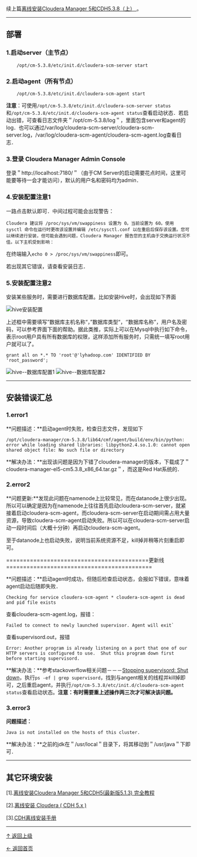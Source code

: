 续上篇[离线安装Cloudera Manager 5和CDH5.3.8（上） ](https://github.com/asin929/linux-software/blob/master/Big-Data/CDH/CDH-install-1.md)。

---
## 部署
### 1.启动server（主节点）

        /opt/cm-5.3.8/etc/init.d/cloudera-scm-server start

### 2.启动agent（所有节点）

        /opt/cm-5.3.8/etc/init.d/cloudera-scm-agent start

**注意**：可使用`/opt/cm-5.3.8/etc/init.d/cloudera-scm-server status`和`/opt/cm-5.3.8/etc/init.d/cloudera-scm-agent status`查看启动状态．若启动出错，可查看日志文件夹＂/opt/cm-5.3.8/log＂，里面包含server和agent的log．也可以通过/var/log/cloudera-scm-server/cloudera-scm-server.log，/var/log/cloudera-scm-agent/cloudera-scm-agent.log查看日志．

### 3.登录 Cloudera Manager Admin Console

登录＂http://localhost:7180/＂（由于CM Server的启动需要花点时间，这里可能要等待一会才能访问），默认的用户名和密码均为admin．

### 4.安装配置注意1

一路点击默认即可．中间过程可能会出现警告：

	Cloudera 建议将 /proc/sys/vm/swappiness 设置为 0。当前设置为 60。使用 sysctl 命令在运行时更改该设置并编辑 /etc/sysctl.conf 以在重启后保存该设置。您可以继续进行安装，但可能会遇到问题，Cloudera Manager 报告您的主机由于交换运行状况不佳。以下主机受到影响：
在终端输入`echo 0 > /proc/sys/vm/swappiness`即可。

若出现其它错误，请查看安装日志．

### 5.安装配置注意2

安装某些服务时，需要进行数据库配置。比如安装Hive时，会出现如下界面

![hive安装配置](http://img.blog.csdn.net/20151219004437815)

上述框中需要填写”数据库主机名称“，”数据库类型“，‘’数据库名称”，用户名及密码，可以参考界面下面的帮助。据此类推，实际上可以在Mysql中执行如下命令，表示root用户具有所有数据库的权限，这样添加所有服务时，只需统一填写root用户就可以了。

	grant all on *.* TO 'root'@'lyhadoop.com' IDENTIFIED BY 'root_password';

![hive--数据库配置1](http://img.blog.csdn.net/20151219005105186)
![hive--数据库配置2](http://img.blog.csdn.net/20151219004458795)




---
## 安装错误汇总

### 1.error1

**问题描述：**启动agent时失败，检查日志文件，发现如下

    /opt/cloudera-manager/cm-5.3.8/lib64/cmf/agent/build/env/bin/python: error while loading shared libraries: libpython2.4.so.1.0: cannot open shared object file: No such file or directory

**解决办法：**出现该问题是因为下错了cloudera-manager的版本，下载成了＂cloudera-manager-el5-cm5.3.8_x86_64.tar.gz＂，而这是Red Hat系统的．

### 2.error2

**问题更新:**发现此问题在namenode上比较常见，而在datanode上很少出现。所以可以确定是因为在namenode上往往首先启动cloudera-scm-server，就紧接着启动cloudera-scm-agent，而cloudera-scm-server在启动期间需占用大量资源，导致cloudera-scm-agent启动失败。所以可以在cloudera-scm-server启动一段时间后（大概十分钟）再启动cloudera-scm-agent。

至于datanode上也启动失败，说明当前系统资源不足，kill掉并稍等片刻重启即可。

==========================================更新线===========================================

**问题描述：**启动agent时成功，但随后检查启动状态，会报如下错误，意味着agent启动后随即失败．

    Checking for service cloudera-scm-agent * cloudera-scm-agent is dead and pid file exists

查看cloudera-scm-agent.log，报错：

    Failed to connect to newly launched supervisor. Agent will exit`

查看supervisord.out，报错

    Error: Another program is already listening on a port that one of our HTTP servers is configured to use.  Shut this program down first before starting supervisord.

**解决办法：**参考stackoverflow相关问题－－－[Stopping supervisord: Shut down](http://stackoverflow.com/questions/14479894/stopping-supervisord-shut-down)，执行`ps -ef | grep supervisord`，找到与angent相关的线程并kill掉即可，之后重启agent，并执行`/opt/cm-5.3.8/etc/init.d/cloudera-scm-agent status`查看启动状态。**注意：有时需要重上述操作两三次才可解决该问题。**


### 3.error3

**问题描述：**

    Java is not installed on the hosts of this cluster.

**解决办法：**之前的jdk在＂/usr/local＂目录下，将其移动到＂/usr/java＂下即可．

---
## 其它环境安装

[1].[离线安装Cloudera Manager 5和CDH5(最新版5.1.3) 完全教程](http://www.cnblogs.com/jasondan/p/4011153.html)

[2].[离线安装 Cloudera ( CDH 5.x )](http://www.cnblogs.com/modestmt/p/4540818.html)

[3].[CDH离线安装手册](http://blog.selfup.cn/1486.html)



----
[↑ 返回上级](https://github.com/asin929/linux-software/blob/master/Big-Data/Big-Data.md)

[← 返回首页](https://github.com/asin929/linux-software)
